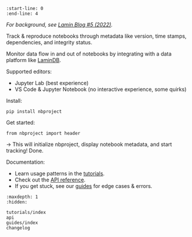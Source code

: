 ```{include} ../README.md
:start-line: 0
:end-line: 4
```

_For background, see [Lamin Blog #5 (2022)](https://lamin.ai/notes/2022/nbproject)._

Track & reproduce notebooks through metadata like version, time stamps, dependencies, and integrity status.

Monitor data flow in and out of notebooks by integrating with a data platform like [LaminDB](https://lamin.ai/lamindb).

Supported editors:

- Jupyter Lab (best experience)
- VS Code & Jupyter Notebook (no interactive experience, some quirks)

Install:

```
pip install nbproject
```

Get started:

```
from nbproject import header
```

→ This will initialize nbproject, display notebook metadata, and start tracking! Done.

Documentation:

- Learn usage patterns in the [tutorials](tutorials/index).
- Check out the [API reference](api).
- If you get stuck, see our [guides](guides/index) for edge cases & errors.

```{toctree}
:maxdepth: 1
:hidden:

tutorials/index
api
guides/index
changelog
```
